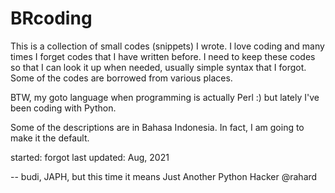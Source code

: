# BRcoding

This is a collection of small codes (snippets) I wrote.
I love coding and many times I forget codes that I have written before. 
I need to keep these codes so that I can look it up when needed, 
usually simple syntax that I forgot.
Some of the codes are borrowed from various places.

BTW, my goto language when programming is actually Perl :)  but lately I've been coding with Python.

Some of the descriptions are in Bahasa Indonesia. In fact, I am going to make it the default.

started: forgot
last updated: Aug, 2021

-- budi, JAPH, but this time it means Just Another Python Hacker
@rahard
